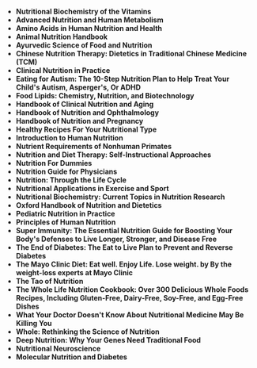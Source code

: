 <ul>
                <li><b><a target="_blank" href="https://github.com/manjunath5496/Nutrition-Books/blob/master/nut(1).pdf" style="text-decoration:none;">Nutritional Biochemistry of the Vitamins</a></b></li>
                <li><b><a target="_blank" href="https://github.com/manjunath5496/Nutrition-Books/blob/master/nut(2).pdf" style="text-decoration:none;">Advanced Nutrition and Human Metabolism</a></b></li>
                <li><b><a target="_blank" href="https://github.com/manjunath5496/Nutrition-Books/blob/master/nut(3).pdf" style="text-decoration:none;">Amino Acids in Human Nutrition and Health</a></b></li>
                <li><b><a target="_blank" href="https://github.com/manjunath5496/Nutrition-Books/blob/master/nut(4).pdf" style="text-decoration:none;">Animal Nutrition Handbook</a></b></li>
                <li><b><a target="_blank" href="https://github.com/manjunath5496/Nutrition-Books/blob/master/nut(5).pdf" style="text-decoration:none;">Ayurvedic Science of Food and Nutrition</a></b></li>
                <li><b><a target="_blank" href="https://github.com/manjunath5496/Nutrition-Books/blob/master/nut(6).pdf" style="text-decoration:none;">Chinese Nutrition Therapy: Dietetics in Traditional Chinese Medicine (TCM)</a></b></li>
                <li><b><a target="_blank" href="https://github.com/manjunath5496/Nutrition-Books/blob/master/nut(7).pdf" style="text-decoration:none;">Clinical Nutrition in Practice</a></b></li>
                <li><b><a target="_blank" href="https://github.com/manjunath5496/Nutrition-Books/blob/master/nut(8).pdf" style="text-decoration:none;">Eating for Autism: The 10-Step Nutrition Plan to Help Treat Your Child's Autism, Asperger's, Or ADHD</a></b></li>
                <li><b><a target="_blank" href="https://github.com/manjunath5496/Nutrition-Books/blob/master/nut(9).pdf" style="text-decoration:none;">Food Lipids: Chemistry, Nutrition, and Biotechnology</a></b></li>
                <li><b><a target="_blank" href="https://github.com/manjunath5496/Nutrition-Books/blob/master/nut(10).pdf" style="text-decoration:none;">Handbook of Clinical Nutrition and Aging</a></b></li>
                <li><b><a target="_blank" href="https://github.com/manjunath5496/Nutrition-Books/blob/master/nut(11).pdf" style="text-decoration:none;"> Handbook of Nutrition and Ophthalmology</a></b></li>
                <li><b><a target="_blank" href="https://github.com/manjunath5496/Nutrition-Books/blob/master/nut(12).pdf" style="text-decoration:none;">Handbook of Nutrition and Pregnancy </a></b></li>
                <li><b><a target="_blank" href="https://github.com/manjunath5496/Nutrition-Books/blob/master/nut(13).pdf" style="text-decoration:none;">Healthy Recipes For Your Nutritional Type</a></b></li>
                <li><b><a target="_blank" href="https://github.com/manjunath5496/Nutrition-Books/blob/master/nut(14).pdf" style="text-decoration:none;">Introduction to Human Nutrition</a></b></li>
                <li><b><a target="_blank" href="https://github.com/manjunath5496/Nutrition-Books/blob/master/nut(15).pdf" style="text-decoration:none;">Nutrient Requirements of Nonhuman Primates</a></b></li>
                <li><b><a target="_blank" href="https://github.com/manjunath5496/Nutrition-Books/blob/master/nut(16).pdf" style="text-decoration:none;">Nutrition and Diet Therapy: Self-Instructional Approaches</a></b></li>
                <li><b><a target="_blank" href="https://github.com/manjunath5496/Nutrition-Books/blob/master/nut(17).pdf" style="text-decoration:none;">Nutrition For Dummies </a></b></li>
                <li><b><a target="_blank" href="https://github.com/manjunath5496/Nutrition-Books/blob/master/nut(18).pdf" style="text-decoration:none;">Nutrition Guide for Physicians </a></b></li>
  
<li><b><a target="_blank" href="https://github.com/manjunath5496/Nutrition-Books/blob/master/nut(19).pdf" style="text-decoration:none;">Nutrition: Through the Life Cycle</a></b></li>


 <li><b><a target="_blank" href="https://github.com/manjunath5496/Nutrition-Books/blob/master/nut(20).pdf" style="text-decoration:none;"> Nutritional Applications in Exercise and Sport</a></b></li>
                <li><b><a target="_blank" href="https://github.com/manjunath5496/Nutrition-Books/blob/master/nut(21).pdf" style="text-decoration:none;">Nutritional Biochemistry: Current Topics in Nutrition Research</a></b></li>
                <li><b><a target="_blank" href="https://github.com/manjunath5496/Nutrition-Books/blob/master/nut(22).pdf" style="text-decoration:none;">Oxford Handbook of Nutrition and Dietetics</a></b></li>
                <li><b><a target="_blank" href="https://github.com/manjunath5496/Nutrition-Books/blob/master/nut(23).pdf" style="text-decoration:none;">Pediatric Nutrition in Practice  </a></b></li>
  
<li><b><a target="_blank" href="https://github.com/manjunath5496/Nutrition-Books/blob/master/nut(24).pdf" style="text-decoration:none;">Principles of Human Nutrition </a></b></li>


<li><b><a target="_blank" href="https://github.com/manjunath5496/Nutrition-Books/blob/master/nut(25).pdf" style="text-decoration:none;">Super Immunity: The Essential Nutrition Guide for Boosting Your Body's Defenses to Live Longer, Stronger, and Disease Free</a></b></li>
                <li><b><a target="_blank" href="https://github.com/manjunath5496/Nutrition-Books/blob/master/nut(26).pdf" style="text-decoration:none;">The End of Diabetes: The Eat to Live Plan to Prevent and Reverse Diabetes </a></b></li>
                <li><b><a target="_blank" href="https://github.com/manjunath5496/Nutrition-Books/blob/master/nut(27).pdf" style="text-decoration:none;">The Mayo Clinic Diet: Eat well. Enjoy Life. Lose weight. by By the weight-loss experts at Mayo Clinic  </a></b></li>
  
<li><b><a target="_blank" href="https://github.com/manjunath5496/Nutrition-Books/blob/master/nut(28).pdf" style="text-decoration:none;">The Tao of Nutrition </a></b></li>


<li><b><a target="_blank" href="https://github.com/manjunath5496/Nutrition-Books/blob/master/nut(29).pdf" style="text-decoration:none;">The Whole Life Nutrition Cookbook: Over 300 Delicious Whole Foods Recipes, Including Gluten-Free, Dairy-Free, Soy-Free, and Egg-Free Dishes</a></b></li>
                <li><b><a target="_blank" href="https://github.com/manjunath5496/Nutrition-Books/blob/master/nut(30).pdf" style="text-decoration:none;">What Your Doctor Doesn't Know About Nutritional Medicine May Be Killing You</a></b></li>
                <li><b><a target="_blank" href="https://github.com/manjunath5496/Nutrition-Books/blob/master/nut(31).pdf" style="text-decoration:none;">Whole: Rethinking the Science of Nutrition</a></b></li>
  
<li><b><a target="_blank" href="https://github.com/manjunath5496/Nutrition-Books/blob/master/nut(32).pdf" style="text-decoration:none;">Deep Nutrition: Why Your Genes Need Traditional Food </a></b></li>

<li><b><a target="_blank" href="https://github.com/manjunath5496/Nutrition-Books/blob/master/nut(33).pdf" style="text-decoration:none;">Nutritional Neuroscience</a></b></li>
  
<li><b><a target="_blank" href="https://github.com/manjunath5496/Nutrition-Books/blob/master/nut(34).pdf" style="text-decoration:none;">Molecular Nutrition and Diabetes </a></b></li>

  
  
               
</ul>

